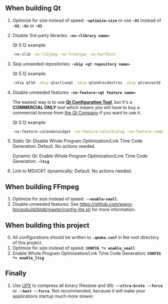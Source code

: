 ## When building Qt
1. Optimize for size instead of speed: **`-optimize-size`** or use **`-O1`** instead of **`-O2`**, **`-Ox`** or **`-O3`**
2. Disable 3rd-party libraries: **`-no-<library name>`**

   Qt 5.12 example:
   ```bat
   -no-zlib -no-libjpeg -no-freetype -no-harfbuzz
   ```
3. Skip unneeded repositories: **`-skip <qt repository name>`**

   Qt 5.12 example:
   ```bat
   -skip qt3d -skip qtactiveqt -skip qtandroidextras -skip qtcanvas3d -skip qtcharts -skip qtconnectivity -skip qtdatavis3d -skip qtdeclarative -skip qtdoc -skip qtgamepad -skip qtgraphicaleffects -skip qtimageformats -skip qtlocation -skip qtmacextras -skip qtmultimedia -skip qtnetworkauth -skip qtpurchasing -skip qtquickcontrols -skip qtquickcontrols2 -skip qtremoteobjects -skip qtscript -skip qtscxml -skip qtsensors -skip qtserialbus -skip qtserialport -skip qtspeech -skip qttools -skip qttranslations -skip qtvirtualkeyboard -skip qtwayland -skip qtwebchannel -skip qtwebengine -skip qtwebglplugin -skip qtwebsockets -skip qtwebview -skip qtx11extras -skip qtxmlpatterns
   ```
4. Disable unneeded features: **`-no-feature-<qt feature name>`**

   The easiest way is to use [**Qt Configuration Tool**](https://doc.qt.io/QtForDeviceCreation/qt-configuration-tool.html), but it's a **COMMERCIAL ONLY** tool which means you will have to buy a commercial license from [the Qt Company](https://www.qt.io/) if you want to use it.

   Qt 5.12 example:
   ```bat
   -no-feature-calendarwidget -no-feature-colordialog -no-feature-commandlinkbutton -no-feature-concurrent -no-feature-datetimeedit -no-feature-dial -no-feature-dockwidget -no-feature-fontcombobox -no-feature-fontdialog -no-feature-future -no-feature-gestures -no-feature-im -no-feature-keysequenceedit -no-feature-lcdnumber -no-feature-mdiarea -no-feature-pdf -no-feature-progressdialog -no-feature-sha3-fast -no-feature-splashscreen -no-feature-statusbar -no-feature-statustip -no-feature-syntaxhighlighter -no-feature-textodfwriter -no-feature-tuiotouch -no-feature-undocommand -no-feature-undogroup -no-feature-undostack -no-feature-undoview -no-feature-whatsthis -no-feature-wizard -no-feature-contextmenu -no-feature-effects -no-feature-errormessage -no-feature-mainwindow -no-feature-toolbar -no-feature-toolbox -no-feature-printdialog -no-feature-printer -no-feature-printpreviewdialog -no-feature-printpreviewwidget -no-feature-imageformatplugin -no-feature-cups -no-feature-iconv -no-feature-graphicseffect -no-feature-sharedmemory -no-feature-processenvironment -no-feature-process -no-feature-filesystemwatcher -no-feature-filesystemiterator -no-feature-movie -no-feature-imageformat_bmp -no-feature-imageformat_ppm -no-feature-imageformat_xbm -no-feature-multiprocess -no-feature-treewidget -no-feature-tablewidget -no-feature-imageformat_jpeg -no-feature-image_heuristic_mask -no-feature-image_text -no-feature-sqlmodel -no-feature-paint_debug -no-feature-tabbar -no-feature-tabwidget -no-feature-textbrowser -no-feature-sessionmanager -no-feature-picture -no-feature-desktopservices -no-feature-stringlistmodel -no-feature-statemachine -no-feature-timezone -no-feature-datetimeparser -no-feature-columnview -no-feature-tableview -no-feature-datawidgetmapper -no-feature-completer -no-feature-fscompleter -no-feature-listwidget -no-feature-resizehandler -no-feature-rubberband -no-feature-sizegrip -no-feature-systemsemaphore -no-feature-tabletevent
   ```
5. Static Qt: Disable Whole Program Optimization/Link Time Code Generation: Default. No actions needed.

   Dynamic Qt: Enable Whole Program Optimization/Link Time Code Generation: **`-ltcg`**
6. Link to MSVCRT dynamically: Default. No actions needed.
## When building FFmpeg
1. Optimize for size instead of speed: **`--enable-small`**
2. Disable unneeded features: See https://github.com/wang-bin/avbuild/blob/master/config-lite.sh for more information.
## When building this project
0. All configurations should be written to **`.qmake.conf`** in the root directory of this project.
1. Optimize for size instead of speed: **`CONFIG *= enable_small`**
2. Enable Whole Program Optimization/Link Time Code Generation: **`CONFIG *= enable_ltcg`**
## Finally
1. Use [UPX](https://upx.github.io/) to compress all binary files(exe and dll): **`--ultra-brute --force`** or **`--best --force`**. Not recommended, because it will make your applications startup much more slower.
